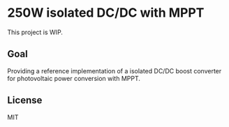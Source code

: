 # 250W isolated DC/DC with MPPT

This project is WIP.

## Goal
Providing a reference implementation of a isolated DC/DC boost converter for photovoltaic power conversion with MPPT.

## License

MIT

